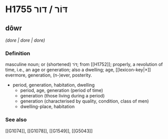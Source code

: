 # H1755 דּוֹר / דור

## dôwr

_(dore | dore | dore)_

### Definition

masculine noun; or (shortened) דֹּר; from [[H1752]]; properly, a revolution of time, i.e., an age or generation; also a dwelling; age, [[lexicon-key|×]] evermore, generation, (n-)ever, posterity.

- period, generation, habitation, dwelling
    - period, age, generation (period of time)
    - generation (those living during a period)
    - generation (characterised by quality, condition, class of men)
    - dwelling-place, habitation
### See also

[[G1074]], [[G1078]], [[G1549]], [[G5043]]

